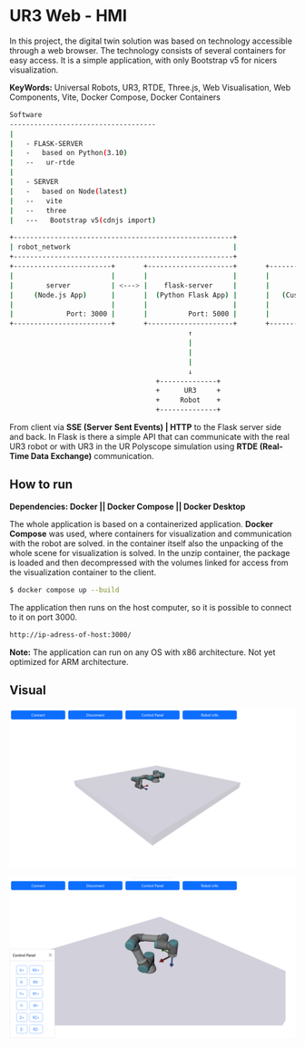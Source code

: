 # UR3 Web - HMI

In this project, the digital twin solution was based on technology accessible through a web browser. The technology consists of several containers for easy access. It is a simple application, with only Bootstrap v5 for nicers visualization.

**KeyWords:** Universal Robots, UR3, RTDE, Three.js, Web Visualisation, Web Components, Vite, Docker Compose, Docker Containers

```bash
Software
------------------------------------
|
|   - FLASK-SERVER
|   -   based on Python(3.10)
|   --   ur-rtde
|
|   - SERVER
|   -   based on Node(latest)
|   --   vite
|   --   three
|   ---   Bootstrap v5(cdnjs import)
```

```bash
+------------------------------------------------------+
| robot_network                                        |
+------------------------------------------------------+
+------------------------+       +---------------------+       +----------------------+
|                        |       |                     |       |                      |
|        server          | <---> |    flask-server     |       |       unpack         |
|     (Node.js App)      |       |  (Python Flask App) |       |   (Custom Image)     |
|                        |       |                     |       |                      |
|             Port: 3000 |       |          Port: 5000 |       |           Port: None |
+------------------------+       +---------------------+       +----------------------+
                                            ↑
                                            |
                                            |
                                            |
                                            ↓       
                                    +--------------+
                                    +      UR3     +
                                    +     Robot    +
                                    +--------------+
```

From client via **SSE (Server Sent Events) | HTTP** to the Flask server side and back. In Flask is there a simple API that can communicate with the real UR3 robot or with UR3 in the UR Polyscope simulation using **RTDE (Real-Time Data Exchange)** communication.


## How to run

**Dependencies: Docker || Docker Compose || Docker Desktop**

The whole application is based on a containerized application. **Docker Compose** was used, where containers for visualization and communication with the robot are solved. in the container itself also the unpacking of the whole scene for visualization is solved. In the unzip container, the package is loaded and then decompressed with the volumes linked for access from the visualization container to the client.

```bash
$ docker compose up --build
```

The application then runs on the host computer, so it is possible to connect to it on port 3000.

```bash
http://ip-adress-of-host:3000/
```

**Note:** The application can run on any OS with x86 architecture. Not yet optimized for ARM architecture.

## Visual

![ex1](/docs/example_1.png)

![ex2](/docs/example_2.png)